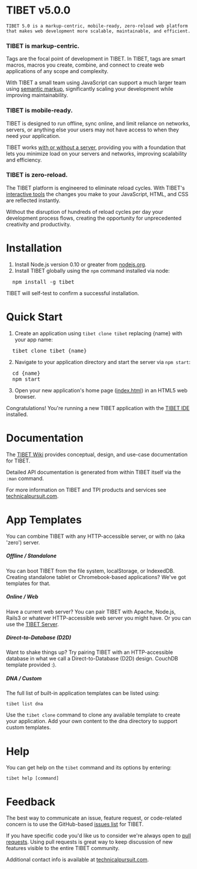 # TIBET v5.0.0

    TIBET 5.0 is a markup-centric, mobile-ready, zero-reload web platform
    that makes web development more scalable, maintainable, and efficient.

### TIBET is markup-centric.
Tags are the focal point of development in TIBET. In TIBET, tags are
smart macros, macros you create, combine, and connect to create web
applications of any scope and complexity.

With TIBET a small team using JavaScript can support a much
larger team using <a href="https://github.com/TechnicalPursuit/TIBET/wiki/TIBET-Semantic-Tags" target="_blank">semantic markup</a>, significantly scaling your development while 
improving maintainability.

### TIBET is mobile-ready.
TIBET is designed to run offline, sync online, and limit reliance 
on networks, servers, or anything else your users may not have access to
when they need your application.

TIBET works <a
href="https://github.com/TechnicalPursuit/TIBET/wiki/The-TIBET-Loader#wiki-zero"
target="_blank">with or without a server</a>, providing you with a foundation
that lets you minimize load on your servers and networks, improving scalability
and efficiency.

### TIBET is zero-reload.
The TIBET platform is engineered to eliminate reload cycles. With TIBET's <a
href="https://github.com/TechnicalPursuit/TIBET/wiki/Home#wiki-tools"
target="_blank">interactive tools</a> the changes you make to your JavaScript, HTML,
and CSS are reflected instantly.

Without the disruption of hundreds of reload cycles per day your
development process flows, creating the opportunity for unprecedented
creativity and productivity.

# Installation

1. Install Node.js version 0.10 or greater from <a href="http://nodejs.org"
   target="_blank">nodejs.org</a>.
2. Install TIBET globally using the `npm` command installed via node:<br/>
<pre>
  npm install -g tibet
</pre>

TIBET will self-test to confirm a successful installation.

# Quick Start

1. Create an application using `tibet clone tibet` replacing {name} with your
   app name:
<pre>
  tibet clone tibet {name}
</pre>

2. Navigate to your application directory and start the server via
`npm start`:
<pre>
  cd {name}
  npm start
</pre>
3. Open your new application's home page (<a
   href="http://127.0.0.1:1407/index.html" target="_blank">index.html</a>) in an
HTML5 web browser.

Congratulations! You're running a new TIBET application with the <a
href="https://github.com/TechnicalPursuit/TIBET/wiki/The-TIBET-Immersive-Development-Environment-(IDE)"
target="_blank">TIBET IDE</a> installed.

# Documentation

The <a href="https://github.com/TechnicalPursuit/TIBET/wiki" target="_blank">TIBET Wiki</a>
provides conceptual, design, and use-case documentation for TIBET.

Detailed API documentation is generated from within TIBET itself
via the `:man` command.

For more information on TIBET and TPI products and services see <a
href="http://technicalpursuit.com" target="_blank">technicalpursuit.com</a>.

# App Templates

You can combine TIBET with any HTTP-accessible server, or with no (aka 'zero') server.

##### Offline / Standalone

You can boot TIBET from the file system, localStorage, or IndexedDB.
Creating standalone tablet or Chromebook-based applications? We've got
templates for that.

##### Online / Web

Have a current web server? You can pair TIBET with Apache, Node.js,
Rails3 or whatever HTTP-accessible web server you might have. Or you can use the
<a href="https://github.com/TechnicalPursuit/TIBET/wiki/The-TIBET-Server"
target="_blank">TIBET Server</a>.

##### Direct-to-Database (D2D)

Want to shake things up? Try pairing TIBET with an HTTP-accessible
database in what we call a Direct-to-Database (D2D) design. CouchDB
template provided :).

##### DNA / Custom

The full list of built-in application templates can be listed using:

    tibet list dna

Use the `tibet clone` command to clone any available template to
create your application. Add your own content to the dna directory to
support custom templates.

# Help

You can get help on the `tibet` command and its options by entering:

    tibet help [command]

# Feedback

The best way to communicate an issue, feature request, or code-related
concern is to use the GitHub-based <a
href="https://github.com/TechnicalPursuit/TIBET/issues?milestone=1&page=1&state=open"
target="_blank">issues list</a> for TIBET.

If you have specific code you'd like us to consider we're always open to <a
href="http://help.github.com/articles/using-pull-requests" target="_blank">pull
requests</a>. Using pull requests is great way to keep discussion of new
features visible to the entire TIBET community.

Additional contact info is available at <a href="http://technicalpursuit.com"
target="_blank">technicalpursuit.com</a>.


